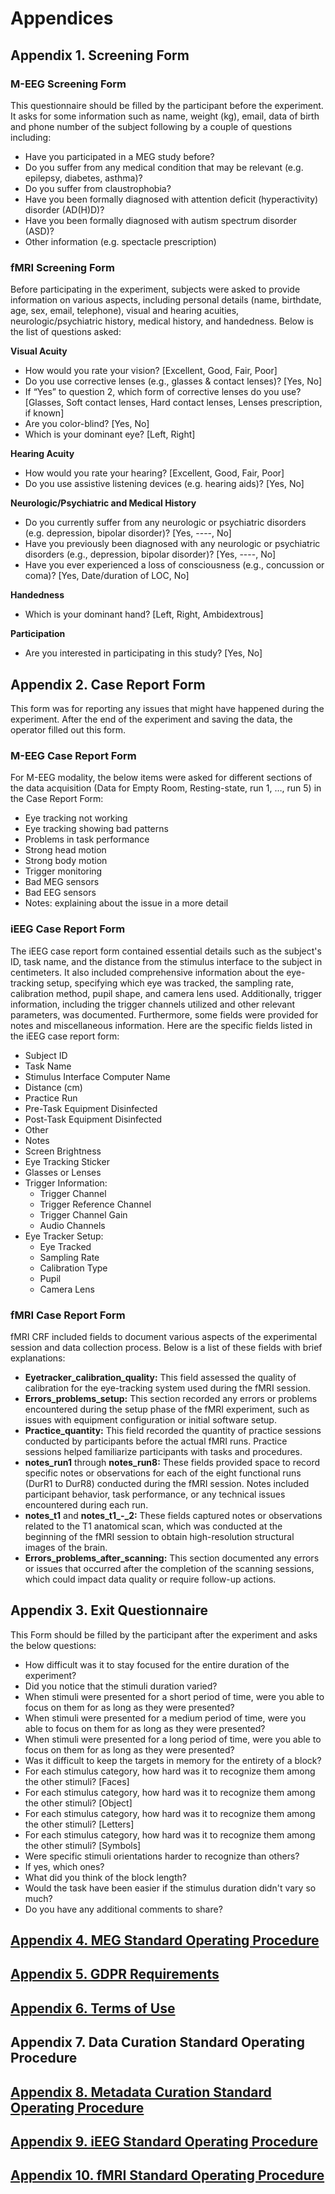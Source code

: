 # Appendices

## Appendix 1. Screening Form

### M-EEG Screening Form

This questionnaire should be filled by the participant before the experiment. It asks for some information such as name, weight (kg), email, data of birth and phone number of the subject following by a couple of questions including:

* Have you participated in a MEG study before?
* Do you suffer from any medical condition that may be relevant (e.g. epilepsy, diabetes, asthma)?
* Do you suffer from claustrophobia?
* Have you been formally diagnosed with attention deficit (hyperactivity) disorder (AD(H)D)?
* Have you been formally diagnosed with autism spectrum disorder (ASD)?
* Other information (e.g. spectacle prescription)

### fMRI Screening Form

Before participating in the experiment, subjects were asked to provide information on various aspects, including personal details (name, birthdate, age, sex, email, telephone), visual and hearing acuities, neurologic/psychiatric history, medical history, and handedness. Below is the list of questions asked:

**Visual Acuity**

* How would you rate your vision? [Excellent, Good, Fair, Poor]
* Do you use corrective lenses (e.g., glasses & contact lenses)? [Yes, No]
* If “Yes” to question 2, which form of corrective lenses do you use? [Glasses, Soft contact lenses, Hard contact lenses, Lenses prescription, if known]
* Are you color-blind? [Yes, No]
* Which is your dominant eye? [Left, Right]

**Hearing Acuity**

* How would you rate your hearing? [Excellent, Good, Fair, Poor]
* Do you use assistive listening devices (e.g. hearing aids)? [Yes, No]

**Neurologic/Psychiatric and Medical History**

* Do you currently suffer from any neurologic or psychiatric disorders (e.g. depression, bipolar disorder)? [Yes, ----, No]
* Have you previously been diagnosed with any neurologic or psychiatric disorders (e.g., depression, bipolar disorder)? [Yes, ----, No]
* Have you ever experienced a loss of consciousness (e.g., concussion or coma)? [Yes, Date/duration of LOC, No]

**Handedness**

* Which is your dominant hand? [Left, Right, Ambidextrous]

**Participation**

* Are you interested in participating in this study? [Yes, No]

## Appendix 2. Case Report Form

This form was for reporting any issues that might have happened during the experiment. After the end of the experiment and saving the data, the operator filled out this form.

### M-EEG Case Report Form

For M-EEG modality, the below items were asked for different sections of the data acquisition (Data for Empty Room, Resting-state, run 1, …, run 5) in the Case Report Form:

* Eye tracking not working
* Eye tracking showing bad patterns
* Problems in task performance
* Strong head motion
* Strong body motion
* Trigger monitoring
* Bad MEG sensors
* Bad EEG sensors
* Notes: explaining about the issue in a more detail

### iEEG Case Report Form

The iEEG case report form contained essential details such as the subject's ID, task name, and the distance from the stimulus interface to the subject in centimeters. It also included comprehensive information about the eye-tracking setup, specifying which eye was tracked, the sampling rate, calibration method, pupil shape, and camera lens used. Additionally, trigger information, including the trigger channels utilized and other relevant parameters, was documented. Furthermore, some fields were provided for notes and miscellaneous information. Here are the specific fields listed in the iEEG case report form:

* Subject ID
* Task Name
* Stimulus Interface Computer Name
* Distance (cm)
* Practice Run
* Pre-Task Equipment Disinfected
* Post-Task Equipment Disinfected
* Other
* Notes
* Screen Brightness
* Eye Tracking Sticker
* Glasses or Lenses
* Trigger Information:
  * Trigger Channel
  * Trigger Reference Channel
  * Trigger Channel Gain
  * Audio Channels
* Eye Tracker Setup:
  * Eye Tracked
  * Sampling Rate
  * Calibration Type
  * Pupil
  * Camera Lens

### fMRI Case Report Form

fMRI CRF included fields to document various aspects of the experimental session and data collection process. Below is a list of these fields with brief explanations:

* **Eyetracker_calibration_quality:** This field assessed the quality of calibration for the eye-tracking system used during the fMRI session.
* **Errors_problems_setup:** This section recorded any errors or problems encountered during the setup phase of the fMRI experiment, such as issues with equipment configuration or initial software setup.
* **Practice_quantity:** This field recorded the quantity of practice sessions conducted by participants before the actual fMRI runs. Practice sessions helped familiarize participants with tasks and procedures.
* **notes_run1** through **notes_run8:** These fields provided space to record specific notes or observations for each of the eight functional runs (DurR1 to DurR8) conducted during the fMRI session. Notes included participant behavior, task performance, or any technical issues encountered during each run.
* **notes_t1** and **notes_t1_-_2:** These fields captured notes or observations related to the T1 anatomical scan, which was conducted at the beginning of the fMRI session to obtain high-resolution structural images of the brain.
* **Errors_problems_after_scanning:** This section documented any errors or issues that occurred after the completion of the scanning sessions, which could impact data quality or require follow-up actions.

## Appendix 3. Exit Questionnaire

This Form should be filled by the participant after the experiment and asks the below questions:

* How difficult was it to stay focused for the entire duration of the experiment?
* Did you notice that the stimuli duration varied?
* When stimuli were presented for a short period of time, were you able to focus on them for as long as they were presented?
* When stimuli were presented for a medium period of time, were you able to focus on them for as long as they were presented?
* When stimuli were presented for a long period of time, were you able to focus on them for as long as they were presented?
* Was it difficult to keep the targets in memory for the entirety of a block?
* For each stimulus category, how hard was it to recognize them among the other stimuli? [Faces]
* For each stimulus category, how hard was it to recognize them among the other stimuli? [Object]
* For each stimulus category, how hard was it to recognize them among the other stimuli? [Letters]
* For each stimulus category, how hard was it to recognize them among the other stimuli? [Symbols]
* Were specific stimuli orientations harder to recognize than others?
* If yes, which ones?
* What did you think of the block length?
* Would the task have been easier if the stimulus duration didn't vary so much?
* Do you have any additional comments to share?

## <a href="https://github.com/Cogitate-consortium/cogitate-data/blob/main/assets/documentation/linked_files/MEG%20SOP_v1.0.pdf" target="_blank">Appendix 4. MEG Standard Operating Procedure</a>

## <a href="https://github.com/Cogitate-consortium/cogitate-data/blob/main/assets/documentation/linked_files/Cogitate_GDPR_v1.pdf" target="_blank">Appendix 5. GDPR Requirements</a>

## <a href="https://github.com/Cogitate-consortium/cogitate-data/blob/main/assets/documentation/linked_files/Cogitate_ToU_v1.pdf" target="_blank">Appendix 6. Terms of Use</a>

## Appendix 7. Data Curation Standard Operating Procedure

## <a href="https://github.com/Cogitate-consortium/cogitate-data/blob/main/assets/documentation/linked_files/metadata-curation-doc_2024-05-14_v1.0.pdf" target="_blank">Appendix 8. Metadata Curation Standard Operating Procedure</a>

## <a href="https://github.com/Cogitate-consortium/cogitate-data/blob/main/assets/documentation/linked_files/SOP%20iEEG%20General_v2.pdf" target="_blank">Appendix 9. iEEG Standard Operating Procedure</a>

## <a href="https://github.com/Cogitate-consortium/cogitate-data/blob/main/assets/documentation/linked_files/fMRI%20SOP_v1.0.pdf" target="_blank">Appendix 10. fMRI Standard Operating Procedure</a>
